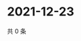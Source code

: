 # 2021-12-23

共 0 条

<!-- BEGIN WEIBO -->
<!-- 最后更新时间 Thu Dec 23 2021 16:19:01 GMT+0800 (China Standard Time) -->

<!-- END WEIBO -->
